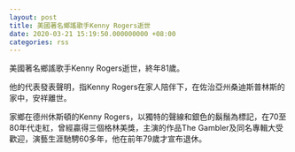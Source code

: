 ```yaml
---
layout: post
title: 美國著名鄉謠歌手Kenny Rogers逝世
date: 2020-03-21 15:19:50.000000000 +08:00
categories: rss
---
```


美國著名鄉謠歌手Kenny Rogers逝世，終年81歲。

他的代表發表聲明，指Kenny Rogers在家人陪伴下，在佐治亞州桑迪斯普林斯的家中，安祥離世。

家鄉在德州休斯頓的Kenny Rogers，以獨特的聲線和銀色的鬍鬚為標記，在70至80年代走紅，曾經贏得三個格林美獎，主演的作品The Gambler及同名專輯大受歡迎，演藝生涯馳騁60多年，他在前年79歲才宣布退休。

